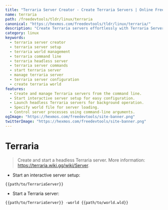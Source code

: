 ```yaml
---
title: "Terraria Server Creator - Create Terraria Servers | Online Free DevTools by Hexmos"
name: terraria
path: /freedevtools/tldr/linux/terraria
canonical: "https://hexmos.com/freedevtools/tldr/linux/terraria/"
description: "Create Terraria servers effortlessly with Terraria Server Creator. Start interactive setups, manage worlds, and launch your server instantly. Free online tool, no registration required."
category: linux
keywords:
  - terraria server creator
  - terraria server setup
  - terraria world management
  - terraria command line
  - terraria headless server
  - terraria server commands
  - start terraria server
  - manage terraria server
  - terraria server configuration
  - create terraria world
features:
  - Create and manage Terraria servers from the command line.
  - Start interactive server setup for easy configuration.
  - Launch headless Terraria servers for background operation.
  - Specify world file for server loading.
  - Control server processes using command-line arguments.
ogImage: "https://hexmos.com/freedevtools/site-banner.png"
twitterImage: "https://hexmos.com/freedevtools/site-banner.png"
---
```


# Terraria

> Create and start a headless Terraria server.
> More information: <https://terraria.wiki.gg/wiki/Server>.

- Start an interactive server setup:

`{{path/to/TerrariaServer}}`

- Start a Terraria server:

`{{path/to/TerrariaServer}} -world {{path/to/world.wld}}`
